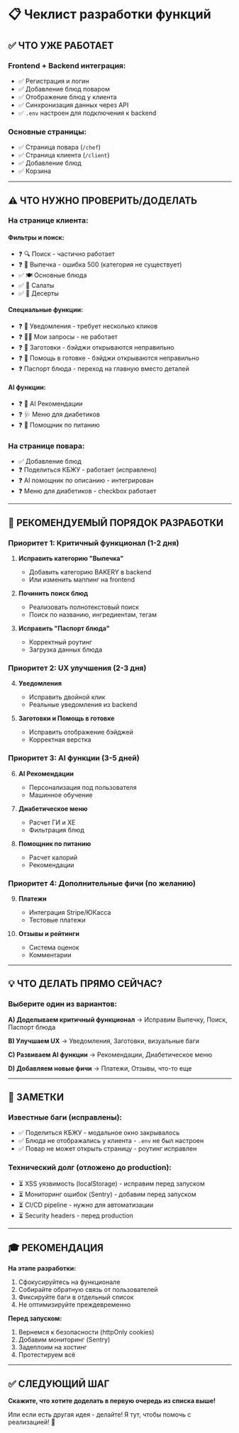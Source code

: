 # 📋 Чеклист разработки функций

## ✅ ЧТО УЖЕ РАБОТАЕТ

### Frontend + Backend интеграция:
- ✅ Регистрация и логин
- ✅ Добавление блюд поваром
- ✅ Отображение блюд у клиента
- ✅ Синхронизация данных через API
- ✅ `.env` настроен для подключения к backend

### Основные страницы:
- ✅ Страница повара (`/chef`)
- ✅ Страница клиента (`/client`)
- ✅ Добавление блюд
- ✅ Корзина

---

## ⚠️ ЧТО НУЖНО ПРОВЕРИТЬ/ДОДЕЛАТЬ

### На странице клиента:

#### Фильтры и поиск:
- ❓ 🔍 Поиск - частично работает
- ❓ 🥖 Выпечка - ошибка 500 (категория не существует)
- ✅ 🍽️ Основные блюда
- ✅ 🥗 Салаты
- ✅ 🍰 Десерты

#### Специальные функции:
- ❓ 🔔 Уведомления - требует несколько кликов
- ❓ 👨‍🍳 Мои запросы - не работает
- ❓ 🥘 Заготовки - бэйджи открываются неправильно
- ❓ 👥 Помощь в готовке - бэйджи открываются неправильно
- ❓ Паспорт блюда - переход на главную вместо деталей

#### AI функции:
- ❓ 🤖 AI Рекомендации
- ❓ 🩺 Меню для диабетиков
- ❓ 🍎 Помощник по питанию

### На странице повара:
- ✅ Добавление блюд
- ❓ Поделиться КБЖУ - работает (исправлено)
- ❓ AI помощник по описанию - интегрирован
- ❓ Меню для диабетиков - checkbox работает

---

## 🎯 РЕКОМЕНДУЕМЫЙ ПОРЯДОК РАЗРАБОТКИ

### Приоритет 1: Критичный функционал (1-2 дня)
1. **Исправить категорию "Выпечка"**
   - Добавить категорию BAKERY в backend
   - Или изменить маппинг на frontend

2. **Починить поиск блюд**
   - Реализовать полнотекстовый поиск
   - Поиск по названию, ингредиентам, тегам

3. **Исправить "Паспорт блюда"**
   - Корректный роутинг
   - Загрузка данных блюда

### Приоритет 2: UX улучшения (2-3 дня)
4. **Уведомления**
   - Исправить двойной клик
   - Реальные уведомления из backend

5. **Заготовки и Помощь в готовке**
   - Исправить отображение бэйджей
   - Корректная верстка

### Приоритет 3: AI функции (3-5 дней)
6. **AI Рекомендации**
   - Персонализация под пользователя
   - Машинное обучение

7. **Диабетическое меню**
   - Расчет ГИ и ХЕ
   - Фильтрация блюд

8. **Помощник по питанию**
   - Расчет калорий
   - Рекомендации

### Приоритет 4: Дополнительные фичи (по желанию)
9. **Платежи**
   - Интеграция Stripe/ЮКасса
   - Тестовые платежи

10. **Отзывы и рейтинги**
    - Система оценок
    - Комментарии

---

## 💡 ЧТО ДЕЛАТЬ ПРЯМО СЕЙЧАС?

### Выберите один из вариантов:

**A) Доделываем критичный функционал** 
→ Исправим Выпечку, Поиск, Паспорт блюда

**B) Улучшаем UX**
→ Уведомления, Заготовки, визуальные баги

**C) Развиваем AI функции**
→ Рекомендации, Диабетическое меню

**D) Добавляем новые фичи**
→ Платежи, Отзывы, что-то еще

---

## 📝 ЗАМЕТКИ

### Известные баги (исправлены):
- ✅ Поделиться КБЖУ - модальное окно закрывалось
- ✅ Блюда не отображались у клиента - `.env` не был настроен
- ✅ Повар не может открыть страницу - роутинг исправлен

### Технический долг (отложено до production):
- ⏳ XSS уязвимость (localStorage) - исправим перед запуском
- ⏳ Мониторинг ошибок (Sentry) - добавим перед запуском
- ⏳ CI/CD pipeline - нужно для автоматизации
- ⏳ Security headers - перед production

---

## 🎓 РЕКОМЕНДАЦИЯ

**На этапе разработки:**
1. Сфокусируйтесь на функционале
2. Собирайте обратную связь от пользователей
3. Фиксируйте баги в отдельный список
4. Не оптимизируйте преждевременно

**Перед запуском:**
1. Вернемся к безопасности (httpOnly cookies)
2. Добавим мониторинг (Sentry)
3. Задеплоим на хостинг
4. Протестируем всё

---

## ✅ СЛЕДУЮЩИЙ ШАГ

**Скажите, что хотите доделать в первую очередь из списка выше!**

Или если есть другая идея - делайте! 
Я тут, чтобы помочь с реализацией! 🚀

